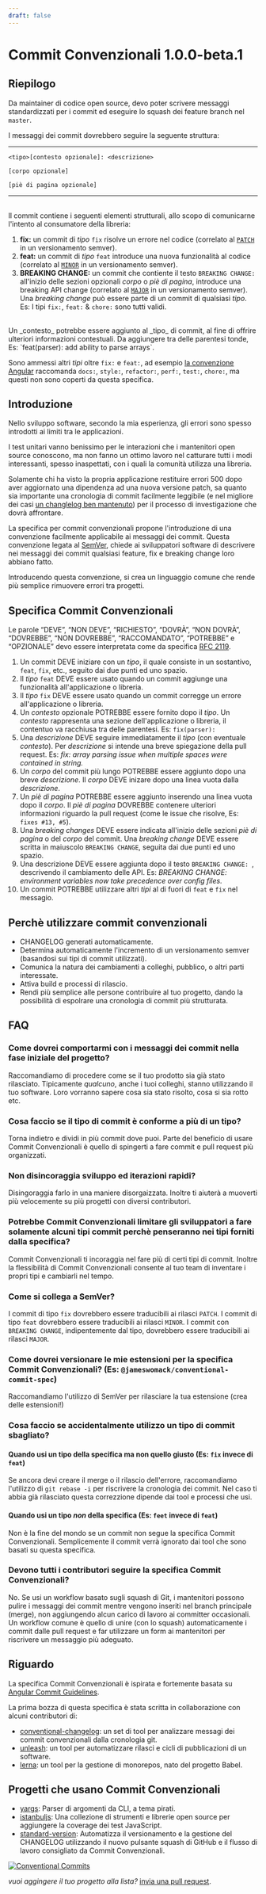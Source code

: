 ```yaml
---
draft: false
---
```


# Commit Convenzionali 1.0.0-beta.1

## Riepilogo

Da maintainer di codice open source, devo poter scrivere messaggi standardizzati per i commit
ed eseguire lo squash dei feature branch nel `master`.

I messaggi dei commit dovrebbero seguire la seguente struttura:

---

```
<tipo>[contesto opzionale]: <descrizione>

[corpo opzionale]

[piè di pagina opzionale]
```
---

<br />
Il commit contiene i seguenti elementi strutturali, allo scopo di comunicarne
l'intento al consumatore della libreria:

1. **fix:** un commit di _tipo_ `fix` risolve un errore nel codice (correlato al [`PATCH`](http://semver.org/#summary) in un versionamento semver).
2. **feat:**  un commit di _tipo_ `feat` introduce una nuova funzionalità al codice (correlato al [`MINOR`](http://semver.org/#summary) in un versionamento semver).
3. **BREAKING CHANGE:** un commit che contiente il testo `BREAKING CHANGE:` all'inizio delle sezioni opzionali _corpo_ o _piè di pagina_, introduce una breaking API change (correlato al [`MAJOR`](http://semver.org/#summary) in un versionamento semver).
Una _breaking change_ può essere parte di un commit di qualsiasi _tipo_.
Es: I tipi `fix:`, `feat:` & `chore:` sono tutti validi.
<br />
Un _contesto_ potrebbe essere aggiunto al _tipo_ di commit, al fine di offrire ulteriori informazioni contestuali.
Da aggiungere tra delle parentesi tonde, Es: `feat(parser): add ability to parse arrays`.

Sono ammessi altri _tipi_ oltre `fix:` e `feat:`, ad esempio [la convenzione Angular](https://github.com/angular/angular/blob/22b96b9/CONTRIBUTING.md#-commit-message-guidelines) raccomanda `docs:`, `style:`, `refactor:`, `perf:`, `test:`, `chore:`, ma questi non sono coperti da questa specifica.

## Introduzione

Nello sviluppo software, secondo la mia esperienza, gli errori sono spesso introdotti ai limiti tra le applicazioni.

I test unitari vanno benissimo per le interazioni che i mantenitori open source conoscono,
ma non fanno un ottimo lavoro nel catturare tutti i modi interessanti, spesso inaspettati, con i quali la comunità utilizza una libreria.

Solamente chi ha visto la propria applicazione restituire errori 500
dopo aver aggiornato una dipendenza ad una nuova versione patch,
sa quanto sia importante una cronologia di commit facilmente leggibile
(e nel migliore dei casi [un changlelog ben mantenuto](http://keepachangelog.com/en/0.3.0/))
per il processo di investigazione che dovrà affrontare.

La specifica per commit convenzionali propone l'introduzione di una convenzione
facilmente applicabile ai messaggi dei commit.
Questa convenzione legata al [SemVer](http://semver.org), chiede ai sviluppatori software
di descrivere nei messaggi dei commit qualsiasi feature, fix e breaking change loro abbiano fatto.

Introducendo questa convenzione, si crea un linguaggio comune che rende più semplice
rimuovere errori tra progetti.

## Specifica Commit Convenzionali

Le parole “DEVE”, “NON DEVE”, “RICHIESTO”, “DOVRÀ”, “NON DOVRÀ”, “DOVREBBE”, “NON DOVREBBE”, “RACCOMANDATO”, “POTREBBE” e “OPZIONALE” devo essere interpretata come da specifica [RFC 2119](https://www.ietf.org/rfc/rfc2119.txt).

1. Un commit DEVE iniziare con un _tipo_, il quale consiste in un sostantivo, `feat`, `fix`, etc.,
   seguito dai due punti ed uno spazio.
2. Il _tipo_ `feat` DEVE essere usato quando un commit aggiunge una funzionalità
   all'applicazione o libreria.
3. Il _tipo_ `fix` DEVE essere usato quando un commit corregge un errore all'applicazione o libreria.
4. Un _contesto_ opzionale POTREBBE essere fornito dopo il _tipo_.
   Un _contesto_ rappresenta una sezione dell'applicazione o libreria, il contentuo va racchiusa tra delle parentesi.
   Es: `fix(parser):`
5. Una _descrizione_ DEVE seguire immediatamente il _tipo_ (con eventuale _contesto_).
   Per _descrizione_ si intende una breve spiegazione della pull request.
   Es: _fix: array parsing issue when multiple spaces were contained in string._
6. Un _corpo_ del commit più lungo POTREBBE essere aggiunto dopo una breve _descrizione_.
   Il _corpo_ DEVE inizare dopo una linea vuota dalla _descrizione_.
7. Un _piè di pagina_ POTREBBE essere aggiunto inserendo una linea vuota dopo il _corpo_.
   Il _piè di pagina_ DOVREBBE contenere ulteriori informazioni riguardo la pull request (come le issue che risolve,
   Es: `fixes #13, #5`).
8. Una _breaking changes_ DEVE essere indicata all'inizio delle sezioni _piè di pagina_ o del _corpo_ del commit.
   Una _breaking change_ DEVE essere scritta in maiuscolo `BREAKING CHANGE`, seguita dai due punti ed uno spazio.
9. Una descrizione DEVE essere aggiunta dopo il testo `BREAKING CHANGE: `, descrivendo il cambiamento delle API.
   Es: _BREAKING CHANGE: environment variables now take precedence over config files._
10. Un commit POTREBBE utilizzare altri _tipi_ al di fuori di `feat` e `fix` nel messagio.

## Perchè utilizzare commit convenzionali

* CHANGELOG generati automaticamente.
* Determina automaticamente l'incremento di un versionamento semver (basandosi sui tipi di commit utilizzati).
* Comunica la natura dei cambiamenti a colleghi, pubblico, o altri parti interessate.
* Attiva build e processi di rilascio.
* Rendi più semplice alle persone contribuire al tuo progetto, dando la possibilità di espolrare una cronologia di commit più strutturata.

## FAQ

### Come dovrei comportarmi con i messaggi dei commit nella fase iniziale del progetto?

Raccomandiamo di procedere come se il tuo prodotto sia già stato rilasciato. Tipicamente *qualcuno*, anche i tuoi colleghi, stanno utilizzando il tuo software. Loro vorranno sapere cosa sia stato risolto, cosa si sia rotto etc.

### Cosa faccio se il tipo di commit è conforme a più di un tipo?

Torna indietro e dividi in più commit dove puoi.
Parte del beneficio di usare Commit Convenzionali è quello di spingerti a fare commit e pull request più organizzati.

### Non disincoraggia sviluppo ed iterazioni rapidi?

Disingoraggia farlo in una maniere disorgaizzata. Inoltre ti aiuterà a muoverti più velocemente su più progetti con diversi contributori.

### Potrebbe Commit Convenzionali limitare gli sviluppatori a fare solamente alcuni tipi commit perchè penseranno nei tipi forniti dalla specifica?

Commit Convenzionali ti incoraggia nel fare più di certi tipi di commit.
Inoltre la flessibilità di Commit Convenzionali consente al tuo team di inventare i propri tipi e cambiarli nel tempo.

### Come si collega a SemVer?

I commit di tipo `fix` dovrebbero essere traducibili ai rilasci `PATCH`.
I commit di tipo `feat` dovrebbero essere traducibili ai rilasci `MINOR`.
I commit con `BREAKING CHANGE`, indipentemente dal tipo, dovrebbero essere traducibili ai rilasci `MAJOR`.

### Come dovrei versionare le mie estensioni per la specifica Commit Convenzionali? (Es: `@jameswomack/conventional-commit-spec`)

Raccomandiamo l'utilizzo di SemVer per rilasciare la tua estensione (crea delle estensioni!)

### Cosa faccio se accidentalmente utilizzo un tipo di commit sbagliato?

#### Quando usi un tipo della specifica ma non quello giusto (Es: `fix` invece di `feat`)

Se ancora devi creare il merge o il rilascio dell'errore, raccomandiamo l'utilizzo di `git rebase -i` per riscrivere la cronologia dei commit.
Nel caso ti abbia già rilasciato questa correzzione dipende dai tool e processi che usi.

#### Quando usi un tipo *non* della specifica (Es: `feet` invece di `feat`)

Non è la fine del mondo se un commit non segue la specifica Commit Convenzionali.
Semplicemente il commit verrà ignorato dai tool che sono basati su questa specifica.

### Devono tutti i contributori seguire la specifica Commit Convenzionali?

No. Se usi un workflow basato sugli squash di Git, i mantenitori possono pulire i messaggi dei commit mentre vengono inseriti nel branch principale (merge), non aggiungendo alcun carico di lavoro ai committer occasionali.
Un workflow comune è quello di unire (con lo squash) automaticamente i commit dalle pull request e far utilizzare un form ai mantenitori per riscrivere un messaggio più adeguato.

## Riguardo

La specifica Commit Convenzionali è ispirata e fortemente basata su [Angular Commit Guidelines](https://github.com/angular/angular.js/blob/master/CONTRIBUTING.md#commit).

La prima bozza di questa specifica è stata scritta in collaborazione con alcuni contributori di:

* [conventional-changelog](https://github.com/conventional-changelog/conventional-changelog): un set di tool per analizzare messagi dei commit convenzionali dalla cronologia git.
* [unleash](https://github.com/netflix/unleash): un tool per automatizzare rilasci e cicli di pubblicazioni di un software.
* [lerna](https://github.com/lerna/lerna): un tool per la gestione di monorepos, nato del progetto Babel.

## Progetti che usano Commit Convenzionali

* [yargs](https://github.com/yargs/yargs): Parser di argomenti da CLI, a tema pirati.
* [istanbuljs](https://github.com/istanbuljs/istanbuljs): Una collezione di strumenti e librerie open source per aggiungere la coverage dei test JavaScript.
* [standard-version](https://github.com/conventional-changelog/standard-version): Automatizza il versionamento e la gestione del CHANGELOG utilizzando il nuovo pulsante squash di GitHub e il flusso di lavoro consigliato da Commit Convenzionali.

[![Conventional Commits](https://img.shields.io/badge/Conventional%20Commits-1.0.0-yellow.svg)](https://conventionalcommits.org)

_vuoi aggingere il tuo progetto alla lista?_ [invia una pull request](https://github.com/conventional-changelog/conventionalcommits.org/pulls).
